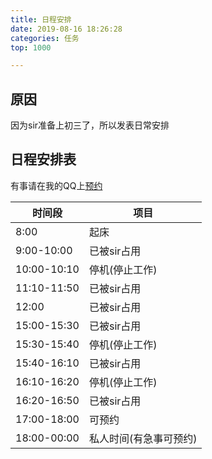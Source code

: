 ```yaml
---
title: 日程安排
date: 2019-08-16 18:26:28
categories: 任务
top: 1000

---
```


## 原因

因为sir准备上初三了，所以发表日常安排

## 日程安排表

有事请在我的QQ上<a target="_blank" href="http://sighttp.qq.com/authd?IDKEY=71a0198b3ce67ee5e02cc448f0e1e3b0bb0b12619a5ca76e">预约</a>

| 时间段 | 项目 |
| --- | --- |
| 8:00 | 起床 |
| 9:00-10:00 | 已被sir占用 |
| 10:00-10:10 | 停机(停止工作) |
| 11:10-11:50 | 已被sir占用 |
| 12:00 | 已被sir占用 |
| 15:00-15:30 | 已被sir占用 |
| 15:30-15:40 | 停机(停止工作) |
| 15:40-16:10 | 已被sir占用 |
| 16:10-16:20 | 停机(停止工作) |
| 16:20-16:50 | 已被sir占用 |
| 17:00-18:00 | 可预约 |
| 18:00-00:00 | 私人时间(有急事可预约) |
